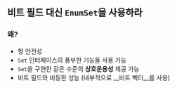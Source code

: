 ## 비트 필드 대신 `EnumSet`을 사용하라

### 왜?

- 형 안전성
- `Set` 인터페이스의 풍부한 기능들 사용 가능
- `Set`을 구현한 같은 수준의 __상호운용성__ 제공 가능
- 비트 필드와 비등한 성능 (내부적으로 __비트 벡터__를 사용)